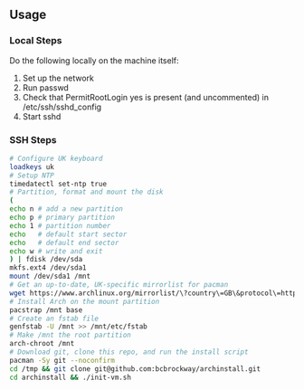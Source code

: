 ## Usage

### Local Steps

Do the following locally on the machine itself:

1. Set up the network
1. Run passwd
1. Check that PermitRootLogin yes is present (and uncommented) in /etc/ssh/sshd_config
1. Start sshd

### SSH Steps

```bash
# Configure UK keyboard
loadkeys uk
# Setup NTP
timedatectl set-ntp true
# Partition, format and mount the disk
(
echo n # add a new partition
echo p # primary partition
echo 1 # partition number
echo   # default start sector
echo   # default end sector
echo w # write and exit
) | fdisk /dev/sda
mkfs.ext4 /dev/sda1
mount /dev/sda1 /mnt
# Get an up-to-date, UK-specific mirrorlist for pacman
wget https://www.archlinux.org/mirrorlist/\?country\=GB\&protocol\=http\&protocol\=https\&ip_version\=4\&use_mirror_status\=on -O /etc/pacman.d/mirrorlist
# Install Arch on the mount partition
pacstrap /mnt base
# Create an fstab file
genfstab -U /mnt >> /mnt/etc/fstab
# Make /mnt the root partition
arch-chroot /mnt
# Download git, clone this repo, and run the install script
pacman -Sy git --noconfirm
cd /tmp && git clone git@github.com:bcbrockway/archinstall.git
cd archinstall && ./init-vm.sh
```